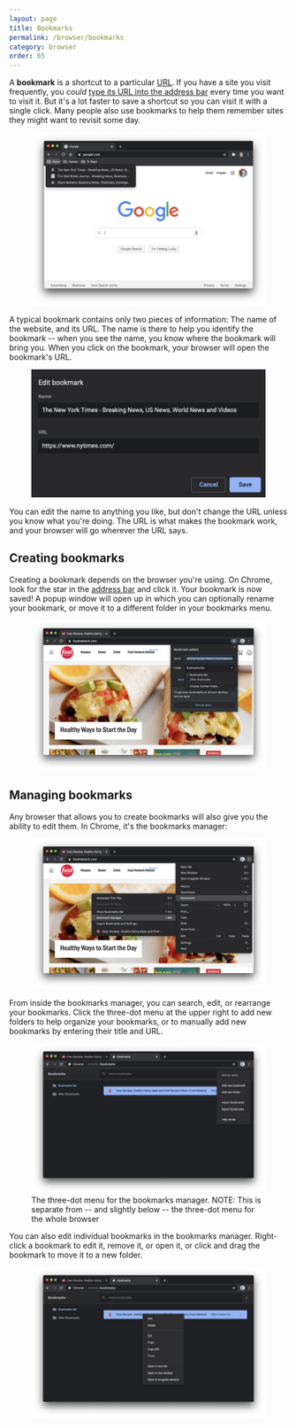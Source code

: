 ```yaml
---
layout: page
title: Bookmarks
permalink: /browser/bookmarks
category: browser
order: 65
---
```


A **bookmark** is a shortcut to a particular [URL](/how-the-internet-works/urls). If you have a site you visit frequently, you _could_ [type its URL into the address bar](/browser/address-bar) every time you want to visit it. But it's a lot faster to save a shortcut so you can visit it with a single click. Many people also use bookmarks to help them remember sites they might want to revisit some day.

<figure class="image">
  <img src="/images/bookmarks.png" alt="A browser window with bookmarks displayed">
</figure>

A typical bookmark contains only two pieces of information: The name of the website, and its URL. The name is there to help you identify the bookmark -- when you see the name, you know where the bookmark will bring you. When you click on the bookmark, your browser will open the bookmark's URL.

<figure class="image">
  <img src="/images/bookmarks-edit.png" alt="A simple bookmark for NYTimes.com">
</figure>

You can edit the name to anything you like, but don't change the URL unless you know what you're doing. The URL is what makes the bookmark work, and your browser will go wherever the URL says.

## Creating bookmarks

Creating a bookmark depends on the browser you're using. On Chrome, look for the star in the [address bar](/browser/address-bar) and click it. Your bookmark is now saved! A popup window will open up in which you can optionally rename your bookmark, or move it to a different folder in your bookmarks menu.

<figure class="image">
  <img src="/images/bookmarks-add.png" alt="Creating a bookmark in Chrome">
</figure>

## Managing bookmarks

Any browser that allows you to create bookmarks will also give you the ability to edit them. In Chrome, it's the bookmarks manager:

<figure class="image">
  <img src="/images/bookmarks-manager.png" alt="Accessing the bookmarks manager in Chrome">
</figure>

From inside the bookmarks manager, you can search, edit, or rearrange your bookmarks. Click the three-dot menu at the upper right to add new folders to help organize your bookmarks, or to manually add new bookmarks by entering their title and URL.

<figure class="image">
  <img src="/images/bookmarks-manager-menu.png" alt="The three-dot menu for the bookmarks manager in Chrome">
  <figcaption>The three-dot menu for the bookmarks manager. NOTE: This is separate from -- and slightly below -- the three-dot menu for the whole browser</figcaption>
</figure>

You can also edit individual bookmarks in the bookmarks manager. Right-click a bookmark to edit it, remove it, or open it, or click and drag the bookmark to move it to a new folder.

<figure class="image">
  <img src="/images/bookmarks-manager-editing.png" alt="Editing a bookmark in the bookmarks manager in Chrome">
</figure>